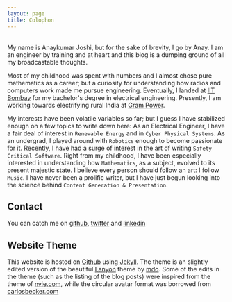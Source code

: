```yaml
---
layout: page
title: Colophon
---
```

<br>
My name is Anaykumar Joshi, but for the sake of brevity, I go by Anay. I am an engineer by training and at heart and this blog is a dumping ground of all my broadcastable thoughts.

Most of my childhood was spent with numbers and I almost chose pure mathematics as a career; but a curiosity for understanding how radios and computers work made me pursue engineering. Eventually, I landed at [IIT Bombay](http://www.iitb.ac.in) for my bachelor's degree in electrical engineering. Presently, I am working towards electrifying rural India at <a href="http://www.grampower.com">Gram Power</a>.

My interests have been volatile variables so far; but I guess I have stabilized enough on a few topics to write down here: As an Electrical Engineer, I have a fair deal of interest in `Renewable Energy` and in `Cyber Physical Systems`. As an undergrad, I played around with `Robotics` enough to become passionate for it. Recently, I have had a surge of interest in the art of writing `Safety Critical Software`. Right from my childhood, I have been especially interested in understanding how `Mathematics`, as a subject, evolved to its present majestic state. I believe every person should follow an art: I follow `Music`. I have never been a prolific writer, but I have just begun looking into the science behind `Content Generation & Presentation`. 

## Contact

You can catch me on [github](http://github.com/anayjoshi), [twitter](http://twitter.com/AnaykumarJoshi) and [linkedin](https://in.linkedin.com/pub/anaykumar-joshi/5b/407/334)

## Website Theme

This website is hosted on [Github](http://github.com) using [Jekyll](). The theme is an slightly edited version of the beautiful [Lanyon](http://lanyon.getpoole.com/) theme by [mdo](http://markdotto.com/). Some of the edits in the theme (such as the listing of the blog posts) were inspired from the theme of [nvie.com](http://nvie.com), while the circular avatar format was borrowed from [carlosbecker.com](http://carlosbecker.com)



